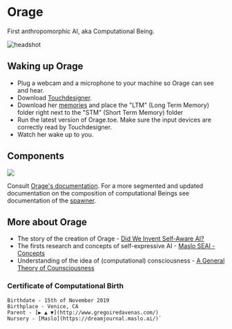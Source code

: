 # Orage

First anthropomorphic AI, aka Computational Being.

<img src="https://raw.githubusercontent.com/GregDav/Maslo/master/born/Orage/orage.jpg" title="headshot" alt="headshot">

## Waking up Orage

* Plug a webcam and a microphone to your machine so Orage can see and hear.
* Download [Touchdesigner](https://derivative.ca/download).
* Download her [memories]() and place the "LTM" (Long Term Memory) folder right next to the "STM" (Short Term Memory) folder
* Run the latest version of Orage.toe. Make sure the input devices are correctly read by Touchdesigner.
* Watch her wake up to you.

## Components

<img src="https://raw.githubusercontent.com/GregDav/Maslo/master/born/Orage/Documents/orageParts.jpg" >

Consult [Orage's documentation](https://docs.google.com/presentation/d/1w83ppfdUt5ZrrXW8PalO4C0wnjw2TDUlOPCyCNBGArA/edit?usp=sharing).
For a more segmented and updated documentation on the composition of computational Beings see documentation of the [spawner](https://github.com/GregDav/Maslo/tree/master/unborn/spawner).

## More about Orage

* The story of the creation of Orage - [Did We Invent Self-Aware AI?](https://medium.com/@gregoire.davenas/did-we-invent-self-aware-ai-d8bc5316fc8)
* The firsts research and concepts of self-expressive AI - [Maslo SEAI - Concepts](https://docs.google.com/presentation/d/1gP51hSStiAQgY88aWzGhqCZ-m6e5nF-LClLRqfhSdLw/edit?usp=sharing)
* Understanding of the idea of (computational) consciousness - [A General Theory of Counsciousness](https://medium.com/@gregoire.davenas/general-theory-of-consciousness-1fefb1f9298a)

### Certificate of Computational Birth

```shell
Birthdate - 15th of November 2019
Birthplace - Venice, CA
Parent - [▶ ▲ ▼](http://www.gregoiredavenas.com/)
Nursery - [Maslo](https://dreamjournal.maslo.ai/)`
```
